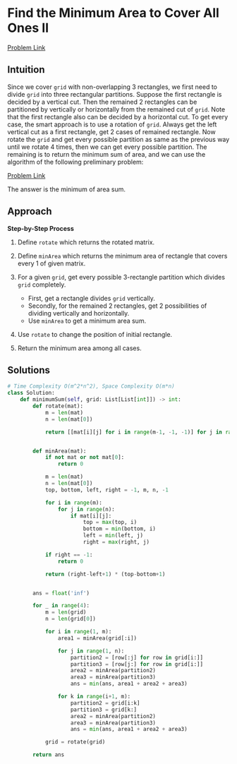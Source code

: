 **Find the Minimum Area to Cover All Ones II**
=
[Problem Link](https://leetcode.com/problems/find-the-minimum-area-to-cover-all-ones-ii/description)

## Intuition
Since we cover `grid` with non-overlapping 3 rectangles, we first need to divide `grid` into three rectangular 
partitions. Suppose the first rectangle is decided by a vertical cut. Then the remained 2 rectangles can be 
partitioned by vertically or horizontally from the remained cut of `grid`. Note that the first rectangle also 
can be decided by a horizontal cut. To get every case, the smart approach is to use a rotation of `grid`. 
Always get the left vertical cut as a first rectangle, get 2 cases of remained rectangle. Now rotate the `grid` 
and get every possible partition as same as the previous way until we rotate 4 times, then we can get every 
possible partition. The remaining is to return the minimum sum of area, and we can use the algorithm of the 
following preliminary problem:

[Problem Link](https://leetcode.com/problems/find-the-minimum-area-to-cover-all-ones-i/description)

The answer is the minimum of area sum.

## Approach
**Step-by-Step Process**

1. Define `rotate` which returns the rotated matrix.

2. Define `minArea` which returns the minimum area of rectangle that covers every 1 of given matrix.

3. For a given `grid`, get every possible 3-rectangle partition which divides `grid` completely.
    - First, get a rectangle divides `grid` vertically.
    - Secondly, for the remained 2 rectangles, get 2 possibilities of dividing vertically and horizontally.
    - Use `minArea` to get a minimum area sum.

4. Use `rotate` to change the position of initial rectangle.

5. Return the minimum area among all cases.
  
## Solutions
```python
# Time Complexity O(m^2*n^2), Space Complexity O(m*n)
class Solution:
    def minimumSum(self, grid: List[List[int]]) -> int:
        def rotate(mat):
            m = len(mat)
            n = len(mat[0])

            return [[mat[i][j] for i in range(m-1, -1, -1)] for j in range(n)]


        def minArea(mat):
            if not mat or not mat[0]:
                return 0

            m = len(mat)
            n = len(mat[0])
            top, bottom, left, right = -1, m, n, -1

            for i in range(m):
                for j in range(n):
                    if mat[i][j]:
                        top = max(top, i)
                        bottom = min(bottom, i)
                        left = min(left, j)
                        right = max(right, j)

            if right == -1:
                return 0

            return (right-left+1) * (top-bottom+1)


        ans = float('inf')

        for _ in range(4):
            m = len(grid)
            n = len(grid[0])

            for i in range(1, m):
                area1 = minArea(grid[:i])

                for j in range(1, n):
                    partition2 = [row[:j] for row in grid[i:]]
                    partition3 = [row[j:] for row in grid[i:]]
                    area2 = minArea(partition2)
                    area3 = minArea(partition3)
                    ans = min(ans, area1 + area2 + area3)

                for k in range(i+1, m):
                    partition2 = grid[i:k]
                    partition3 = grid[k:]
                    area2 = minArea(partition2)
                    area3 = minArea(partition3)
                    ans = min(ans, area1 + area2 + area3)

            grid = rotate(grid)

        return ans
```

